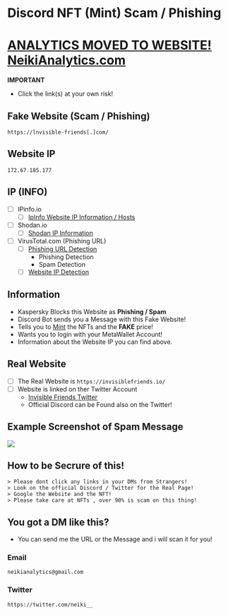# Discord NFT (Mint) Scam / Phishing

# [ANALYTICS MOVED TO WEBSITE! NeikiAnalytics.com](https://neikianalytics.com)

**IMPORTANT**
- Click the link(s) at your own risk!

## Fake Website (Scam / Phishing) 
```
https://lnvisible-friends[.]com/
```

## Website IP
```
172.67.185.177
```

## IP (INFO)
- [ ] IPinfo.io
    - [ ] [IpInfo Website IP Information / Hosts](https://ipinfo.io/172.67.185.177)

- [ ] Shodan.io
    - [ ] [Shodan IP Information](https://www.shodan.io/host/172.67.185.177)

- [ ] VirusTotal.com (Phishing URL)
    - [ ] [Phishing URL Detection](https://www.virustotal.com/gui/url/fd6a61b321f1aedf4423b264ae841e034d450f5c071802dc94d3fd5be5b899ac?nocache=1)
        - Phishing Detection
        - Spam Detection
    - [ ] [Website IP Detection](https://www.virustotal.com/gui/url/50d4857344fca61b46d95410eec0775e81b580997a32e08bf6b28e572d5aca40)
 
## Information
- Kaspersky Blocks this Website as **Phishing / Spam**
- Discord Bot sends you a Message with this Fake Website!
- Tells you to [Mint](https://101blockchains.com/nft-minting/) the NFTs and the **FAKE** price!
- Wants you to login with your MetaWallet Account!
- Information about the Website IP you can find above.

## Real Website

- [ ] The Real Website is ```https://invisiblefriends.io/``` 
- [ ] Website is linked on ther Twitter Account
    - [Invisible Friends Twitter](https://twitter.com/InvsbleFriends)
    - Official Discord can be Found also on the Twitter!

## Example Screenshot of Spam Message

![](https://neikianalytics.com/analytics/assets/images/a/scrnsht-invisiblefriends%233.png)


## How to be Secrure of this!

```
> Please dont click any links in your DMs from Strangers!
> Look on the official Discord / Twitter for the Real Page!
> Google the Website and the NFT!
> Please take care at NFTs , over 90% is scam on this thing!
```

## You got a DM like this?
- You can send me the URL or the Message and i will scan it for you!

### Email
```
neikianalytics@gmail.com
```

### Twitter
```
https://twitter.com/neiki__
```